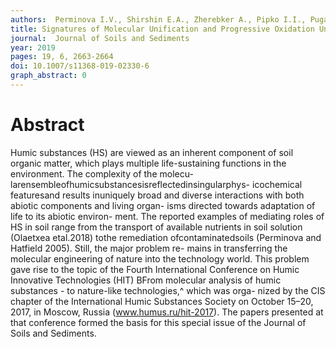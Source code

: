 ```yaml
---
authors:  Perminova I.V., Shirshin E.A., Zherebker A., Pipko I.I., Pugach S.P., Dudarev O.V., Nikolaev E.N., Grigoryev A.S., Shakhova N., Semiletov I.P. 
title: Signatures of Molecular Unification and Progressive Oxidation Unfold in Dissolved Organic Matter of the Ob-Irtysh River System along Its Path to the Arctic Ocean
journal:  Journal of Soils and Sediments
year: 2019
pages: 19, 6, 2663-2664
doi: 10.1007/s11368-019-02330-6
graph_abstract: 0
---
```



# Abstract

Humic substances (HS) are viewed as an inherent component
of soil organic matter, which plays multiple life-sustaining
functions in the environment. The complexity of the molecu-
larensembleofhumicsubstancesisreflectedinsingularphys-
icochemical featuresand results inuniquely broad and diverse
interactions with both abiotic components and living organ-
isms directed towards adaptation of life to its abiotic environ-
ment. The reported examples of mediating roles of HS in soil
range from the transport of available nutrients in soil solution
(Olaetxea etal.2018) tothe remediation ofcontaminatedsoils
(Perminova and Hatfield 2005). Still, the major problem re-
mains in transferring the molecular engineering of nature into
the technology world. This problem gave rise to the topic of
the Fourth International Conference on Humic Innovative
Technologies (HIT) BFrom molecular analysis of humic
substances - to nature-like technologies,^ which was orga-
nized by the CIS chapter of the International Humic
Substances Society on October 15–20, 2017, in Moscow,
Russia (www.humus.ru/hit-2017). The papers presented at
that conference formed the basis for this special issue of
the Journal of Soils and Sediments.